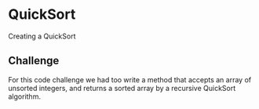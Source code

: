 # QuickSort
Creating a QuickSort
## Challenge
For this code challenge we had too write a method that accepts an array of unsorted integers, and returns a sorted
array by a recursive QuickSort algorithm.